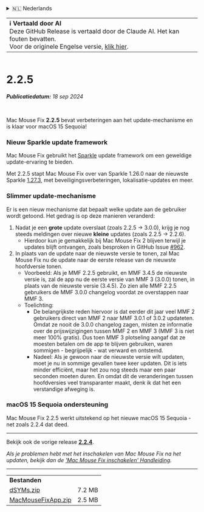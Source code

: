 <details>
<summary>🇳🇱 Nederlands</summary>

[🇬🇧 English (GitHub)](https://github.com/noah-nuebling/mac-mouse-fix/releases/tag/2.2.5)\
[🇦🇩 Català](https://redirect.macmousefix.com/?target=mmf-release&tag=2.2.5&locale=ca)\
[🇩🇪 Deutsch](https://redirect.macmousefix.com/?target=mmf-release&tag=2.2.5&locale=de)\
[🇪🇸 Español](https://redirect.macmousefix.com/?target=mmf-release&tag=2.2.5&locale=es)\
[🇫🇷 Français](https://redirect.macmousefix.com/?target=mmf-release&tag=2.2.5&locale=fr)\
[🇮🇩 Indonesia](https://redirect.macmousefix.com/?target=mmf-release&tag=2.2.5&locale=id)\
[🇮🇹 Italiano](https://redirect.macmousefix.com/?target=mmf-release&tag=2.2.5&locale=it)\
[🇭🇺 Magyar](https://redirect.macmousefix.com/?target=mmf-release&tag=2.2.5&locale=hu)\
**🇳🇱 Nederlands**\
[🇵🇱 Polski](https://redirect.macmousefix.com/?target=mmf-release&tag=2.2.5&locale=pl)\
[🇧🇷 Português (Brasil)](https://redirect.macmousefix.com/?target=mmf-release&tag=2.2.5&locale=pt-BR)\
[🇵🇹 Português (Portugal)](https://redirect.macmousefix.com/?target=mmf-release&tag=2.2.5&locale=pt-PT)\
[🇷🇴 Română](https://redirect.macmousefix.com/?target=mmf-release&tag=2.2.5&locale=ro)\
[🇸🇪 Svenska](https://redirect.macmousefix.com/?target=mmf-release&tag=2.2.5&locale=sv)\
[🇻🇳 Tiếng Việt](https://redirect.macmousefix.com/?target=mmf-release&tag=2.2.5&locale=vi)\
[🇹🇷 Türkçe](https://redirect.macmousefix.com/?target=mmf-release&tag=2.2.5&locale=tr)\
[🇨🇿 Čeština](https://redirect.macmousefix.com/?target=mmf-release&tag=2.2.5&locale=cs)\
[🇬🇷 Ελληνικά](https://redirect.macmousefix.com/?target=mmf-release&tag=2.2.5&locale=el)\
[🇷🇺 Русский](https://redirect.macmousefix.com/?target=mmf-release&tag=2.2.5&locale=ru)\
[🇺🇦 Українська](https://redirect.macmousefix.com/?target=mmf-release&tag=2.2.5&locale=uk)\
[🇮🇱 עברית](https://redirect.macmousefix.com/?target=mmf-release&tag=2.2.5&locale=he)\
[🇸🇦 العربية](https://redirect.macmousefix.com/?target=mmf-release&tag=2.2.5&locale=ar)\
[🇮🇳 हिन्दी](https://redirect.macmousefix.com/?target=mmf-release&tag=2.2.5&locale=hi)\
[🇹🇭 ไทย](https://redirect.macmousefix.com/?target=mmf-release&tag=2.2.5&locale=th)\
[🇨🇳 中文 (简体)](https://redirect.macmousefix.com/?target=mmf-release&tag=2.2.5&locale=zh-Hans)\
[🇨🇳 中文 (繁體)](https://redirect.macmousefix.com/?target=mmf-release&tag=2.2.5&locale=zh-Hant)\
[🇭🇰 中文（香港)](https://redirect.macmousefix.com/?target=mmf-release&tag=2.2.5&locale=zh-HK)\
[🇯🇵 日本語](https://redirect.macmousefix.com/?target=mmf-release&tag=2.2.5&locale=ja)\
[🇰🇷 한국어](https://redirect.macmousefix.com/?target=mmf-release&tag=2.2.5&locale=ko)\
[Help translate Mac Mouse Fix to different languages!](https://github.com/noah-nuebling/mac-mouse-fix/discussions/731)
</details>
<table align=><td>
<b>ℹ️ Vertaald door AI</b><br>
Deze GitHub Release is vertaald door de Claude AI. Het kan fouten bevatten.<br>
Voor de originele Engelse versie, <a href="https://github.com/noah-nuebling/mac-mouse-fix/releases/tag/2.2.5">klik hier</a>.
</td></table>

<table></table>

# 2.2.5
***Publicatiedatum:** 18 sep 2024*

<br>

Mac Mouse Fix **2.2.5** bevat verbeteringen aan het update-mechanisme en is klaar voor macOS 15 Sequoia!

### Nieuw Sparkle update framework

Mac Mouse Fix gebruikt het [Sparkle](https://sparkle-project.org/) update framework om een geweldige update-ervaring te bieden.

Met 2.2.5 stapt Mac Mouse Fix over van Sparkle 1.26.0 naar de nieuwste Sparkle [1.27.3](https://github.com/sparkle-project/Sparkle/releases/tag/1.27.3), met beveiligingsverbeteringen, lokalisatie-updates en meer.

### Slimmer update-mechanisme

Er is een nieuw mechanisme dat bepaalt welke update aan de gebruiker wordt getoond. Het gedrag is op deze manieren veranderd:

1. Nadat je een **grote** update overslaat (zoals 2.2.5 -> 3.0.0), krijg je nog steeds meldingen over nieuwe **kleine** updates (zoals 2.2.5 -> 2.2.6).
    - Hierdoor kun je gemakkelijk bij Mac Mouse Fix 2 blijven terwijl je updates blijft ontvangen, zoals besproken in GitHub Issue [#962](https://github.com/noah-nuebling/mac-mouse-fix/issues/962).
2. In plaats van de update naar de nieuwste versie te tonen, zal Mac Mouse Fix nu de update naar de eerste release van de nieuwste hoofdversie tonen.
    - Voorbeeld: Als je MMF 2.2.5 gebruikt, en MMF 3.4.5 de nieuwste versie is, zal de app nu de eerste versie van MMF 3 (3.0.0) tonen, in plaats van de nieuwste versie (3.4.5). Zo zien alle MMF 2.2.5 gebruikers de MMF 3.0.0 changelog voordat ze overstappen naar MMF 3.
    - Toelichting:
        - De belangrijkste reden hiervoor is dat eerder dit jaar veel MMF 2 gebruikers direct van MMF 2 naar MMF 3.0.1 of 3.0.2 updateten. Omdat ze nooit de 3.0.0 changelog zagen, misten ze informatie over de prijswijzigingen tussen MMF 2 en MMF 3 (MMF 3 is niet meer 100% gratis). Dus toen MMF 3 plotseling aangaf dat ze moesten betalen om de app te blijven gebruiken, waren sommigen - begrijpelijk - wat verward en ontstemd.
        - Nadeel: Als je gewoon naar de nieuwste versie wilt updaten, moet je nu in sommige gevallen twee keer updaten. Dit is iets minder efficiënt, maar het zou nog steeds maar een paar seconden moeten duren. En omdat dit de veranderingen tussen hoofdversies veel transparanter maakt, denk ik dat het een verstandige afweging is.

### macOS 15 Sequoia ondersteuning

Mac Mouse Fix 2.2.5 werkt uitstekend op het nieuwe macOS 15 Sequoia - net zoals 2.2.4 dat deed.

---

Bekijk ook de vorige release [**2.2.4**](https://redirect.macmousefix.com/?target=mmf-release&tag=2.2.4&locale=nl).

*Als je problemen hebt met het inschakelen van Mac Mouse Fix na het updaten, bekijk dan de ['Mac Mouse Fix inschakelen' Handleiding](https://github.com/noah-nuebling/mac-mouse-fix/discussions/861).*

---

<table align="start">
<tr>
    <td colspan=2>
        <b>Bestanden</b>
    </td>
</tr>
<tr>
    <td><a href="https://github.com/noah-nuebling/mac-mouse-fix/releases/download/2.2.5/dSYMs.zip">dSYMs.zip</a></td>
    <td>7.2 MB</td>
</tr>
<tr>
    <td><a href="https://github.com/noah-nuebling/mac-mouse-fix/releases/download/2.2.5/MacMouseFixApp.zip">MacMouseFixApp.zip</a></td>
    <td>2.5 MB</td>
</tr>
</table>